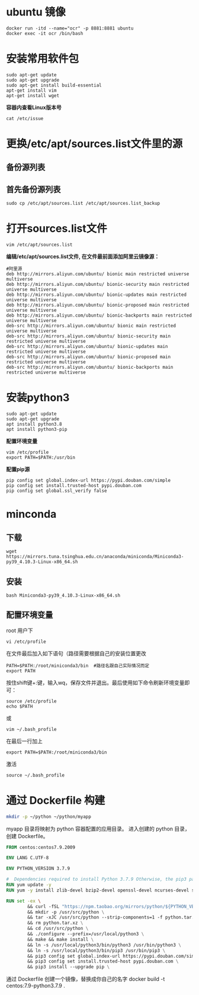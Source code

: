# ubuntu 镜像
```
docker run -itd --name="ocr" -p 8881:8881 ubuntu 
docker exec -it ocr /bin/bash
```


# 安装常用软件包
```
sudo apt-get update
sudo apt-get upgrade
sudo apt-get install build-essential
apt-get install vim
apt-get install wget
```

**容器内查看Linux版本号**
```
cat /etc/issue
```
# 更换/etc/apt/sources.list文件里的源
## 备份源列表
## 首先备份源列表
```
sudo cp /etc/apt/sources.list /etc/apt/sources.list_backup
```
# 打开sources.list文件
```
vim /etc/apt/sources.list
```
**编辑/etc/apt/sources.list文件, 在文件最前面添加阿里云镜像源：**
```vim
#阿里源
deb http://mirrors.aliyun.com/ubuntu/ bionic main restricted universe multiverse
deb http://mirrors.aliyun.com/ubuntu/ bionic-security main restricted universe multiverse
deb http://mirrors.aliyun.com/ubuntu/ bionic-updates main restricted universe multiverse
deb http://mirrors.aliyun.com/ubuntu/ bionic-proposed main restricted universe multiverse
deb http://mirrors.aliyun.com/ubuntu/ bionic-backports main restricted universe multiverse
deb-src http://mirrors.aliyun.com/ubuntu/ bionic main restricted universe multiverse
deb-src http://mirrors.aliyun.com/ubuntu/ bionic-security main restricted universe multiverse
deb-src http://mirrors.aliyun.com/ubuntu/ bionic-updates main restricted universe multiverse
deb-src http://mirrors.aliyun.com/ubuntu/ bionic-proposed main restricted universe multiverse
deb-src http://mirrors.aliyun.com/ubuntu/ bionic-backports main restricted universe multiverse
```


# 安装python3
```
sudo apt-get update
sudo apt-get upgrade
apt install python3.8
apt install python3-pip
```
**配置环境变量**
```
vim /etc/profile
export PATH=$PATH:/usr/bin
```

**配置pip源**
```
pip config set global.index-url https://pypi.douban.com/simple 
pip config set install.trusted-host pypi.douban.com
pip config set global.ssl_verify false
```

# minconda
## 下载
```
wget https://mirrors.tuna.tsinghua.edu.cn/anaconda/miniconda/Miniconda3-py39_4.10.3-Linux-x86_64.sh
```
## 安装
```
bash Miniconda3-py39_4.10.3-Linux-x86_64.sh
```
## 配置环境变量
root 用户下
```
vi /etc/profile
```
在文件最后加入如下语句（路径需要根据自己的安装位置更改
```vim
PATH=$PATH:/root/miniconda3/bin  #路径名跟自己实际情况而定
export PATH
```
按住shift键+:键，输入wq，保存文件并退出。最后使用如下命令刷新环境变量即可：
```
source /etc/profile
echo $PATH
```
或
```
vim ~/.bash_profile
```
在最后一行加上
```vim
export PATH=$PATH:/root/miniconda3/bin
```
激活
```
source ~/.bash_profile
```

# 通过 Dockerfile 构建
```bash
mkdir -p ~/python ~/python/myapp
```

myapp 目录将映射为 python 容器配置的应用目录。
进入创建的 python 目录，创建 Dockerfile。

```Dockerfile
FROM centos:centos7.9.2009

ENV LANG C.UTF-8

ENV PYTHON_VERSION 3.7.9

#  Dependencies required to install Python 3.7.9 Otherwise, the pip3 package will not be installed
RUN yum update -y
RUN yum -y install zlib-devel bzip2-devel openssl-devel ncurses-devel sqlite-devel readline-devel tk-devel libffi-devel gcc make

RUN set -ex \ 
        && curl -fSL "https://npm.taobao.org/mirrors/python/${PYTHON_VERSION%%[a-z]*}/Python-$PYTHON_VERSION.tar.xz" -o python.tar.xz \
        && mkdir -p /usr/src/python \
        && tar -xJC /usr/src/python --strip-components=1 -f python.tar.xz \
        && rm python.tar.xz \
        && cd /usr/src/python \
        && ./configure --prefix=/usr/local/python3 \
        && make && make install \
        && ln -s /usr/local/python3/bin/python3 /usr/bin/python3 \
        && ln -s /usr/local/python3/bin/pip3 /usr/bin/pip3 \
        && pip3 config set global.index-url https://pypi.douban.com/simple  \
        && pip3 config set install.trusted-host pypi.douban.com \
        && pip3 install --upgrade pip \
```
通过 Dockerfile 创建一个镜像，替换成你自己的名字
docker build -t centos:7.9-python3.7.9 .
